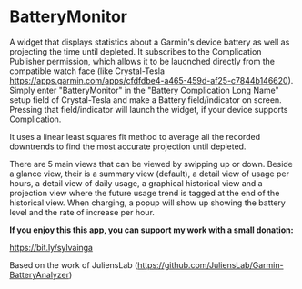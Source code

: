 # BatteryMonitor

A widget that displays statistics about a Garmin's device battery as well as projecting the time until depleted. It subscribes to the Complication Publisher permission, which allows it to be laucnched directly from the compatible watch face (like Crystal-Tesla https://apps.garmin.com/apps/cfdfdbe4-a465-459d-af25-c7844b146620). Simply enter "BatteryMonitor" in the "Battery Complication Long Name" setup field of Crystal-Tesla and make a Battery field/indicator on screen. Pressing that field/indicator will launch the widget, if your device supports Complication.

It uses a linear least squares fit method to average all the recorded downtrends to find the most accurate projection until depleted.

There are 5 main views that can be viewed by swipping up or down. Beside a glance view, their is a summary view (default), a detail view of usage per hours, a detail view of daily usage, a graphical historical view and a projection view where the future usage trend is tagged at the end of the historical view. When charging, a popup will show up showing the battery level and the rate of increase per hour.

**If you enjoy this this app, you can support my work with a small donation:**

https://bit.ly/sylvainga

Based on the work of JuliensLab (https://github.com/JuliensLab/Garmin-BatteryAnalyzer)
